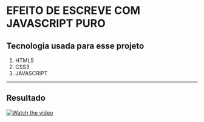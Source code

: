 # **EFEITO DE ESCREVE COM JAVASCRIPT PURO**

## Tecnologia usada para esse projeto

1. HTML5
2. CSS3
3. JAVASCRIPT

---

## Resultado
[![Watch the video](https://i.imgur.com/vKb2F1B.png)](https://youtu.be/vt5fpE0bzSY)